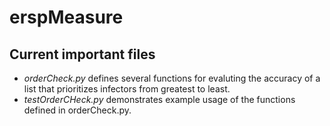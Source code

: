 # erspMeasure

## Current important files

- _orderCheck.py_ defines several functions for evaluting the accuracy of a list that prioritizes infectors from greatest to least.
- _testOrderCHeck.py_ demonstrates example usage of the functions defined in orderCheck.py.
